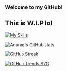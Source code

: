 ### Welcome to my GitHub!
## This is W.I.P lol

[![My Skills](https://skillicons.dev/icons?i=haxe,haxeflixel,lua,gamemakerstudio)](https://skillicons.dev)

![Anurag's GitHub stats](https://github-readme-stats.vercel.app/api?username=DMMaster636&show_icons=true&theme=nightowl)

[![GitHub Streak](https://streak-stats.demolab.com/?user=DMMaster636&theme=nightowl)](https://git.io/streak-stats)

[![GitHub Trends SVG](https://api.githubtrends.io/user/svg/DMMaster636/langs?time_range=one_year&use_percent=True&include_private=True&loc_metric=changed&compact=True&theme=synthwaves)](https://githubtrends.io)
